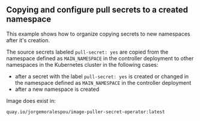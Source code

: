 ## Copying and configure pull secrets to a created namespace

This example shows how to organize copying secrets to new namespaces after it's creation.

The source secrets labeled `pull-secret: yes` are copied from the namespace defined as `MAIN_NAMESPACE` in the controller deployment to other namespaces in the Kubernetes cluster in the following cases:

* after a secret with the label `pull-secret: yes` is created or changed in the namespace defined as `MAIN_NAMESPACE` in the controller deployment
* after a new namespace is created


Image does exist in:

```
quay.io/jorgemoralespou/image-puller-secret-operator:latest
```